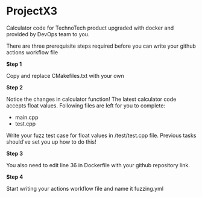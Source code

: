 # ProjectX3

Calculator code for TechnoTech product upgraded with docker and provided by DevOps team to you.

There are three prerequisite steps required before you can write your github actions workflow file

**Step 1**

Copy and replace CMakefiles.txt with your own

**Step 2**

Notice the changes in calculator function!
The latest calculator code accepts float values. Following files are left for you to complete:
- main.cpp
- test.cpp

Write your fuzz test case for float values in /test/test.cpp file. Previous tasks should've set you up how to do this!

**Step 3**

You also need to edit line 36 in Dockerfile with your github repository link. 

**Step 4**

Start writing your actions workflow file and name it fuzzing.yml
